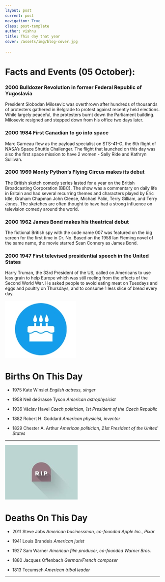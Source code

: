 ```yaml
---
layout: post
current: post
navigation: True
class: post-template
author: vishnu
title: This day that year
cover: /assets/img/blog-cover.jpg

---
```

# Facts and Events (05 October):


### 2000 Bulldozer Revolution in former Federal Republic of Yugoslavia
President Slobodan Milosevic was overthrown after hundreds of thousands of protesters gathered in Belgrade to protest against recently held elections. While largely peaceful, the protesters burnt down the Parliament building. Milosevic resigned and stepped down from his office two days later.

### 2000 1984 First Canadian to go into space
Marc Garneau flew as the payload specialist on STS-41-G, the 6th flight of NASA’s Space Shuttle Challenger. The flight that launched on this day was also the first space mission to have 2 women - Sally Ride and Kathryn Sullivan.

### 2000 1969 Monty Python’s Flying Circus makes its debut
The British sketch comedy series lasted for a year on the British Broadcasting Corporation (BBC). The show was a commentary on daily life in Britain and had several recurring themes and characters played by Eric Idle, Graham Chapman John Cleese, Michael Palin, Terry Gilliam, and Terry Jones. The sketches are often thought to have had a strong influence on television comedy around the world.

### 2000 1962 James Bond makes his theatrical debut
The fictional British spy with the code name 007 was featured on the big screen for the first time in Dr. No. Based on the 1958 Ian Fleming novel of the same name, the movie starred Sean Connery as James Bond.

### 2000 1947 First televised presidential speech in the United States
Harry Truman, the 33rd President of the US, called on Americans to use less grain to help Europe which was still reeling from the effects of the Second World War. He asked people to avoid eating meat on Tuesdays and eggs and poultry on Thursdays, and to consume 1 less slice of bread every day.

![Bday](/assets/img/blog/bday.jpg)

# Births On This Day
* 1975 Kate Winslet
*English actress, singer*

* 1958 Neil deGrasse Tyson
*American astrophysicist*

* 1936 Václav Havel
*Czech politician, 1st President of the Czech Republic*

* 1882 Robert H. Goddard
*American physicist, inventor*

* 1829 Chester A. Arthur
*American politician, 21st President of the United States*

---
![Rip](/assets/img/blog/rip.jpg)

# Deaths On This Day

* 2011 Steve Jobs
*American businessman, co-founded Apple Inc., Pixar*

* 1941 Louis Brandeis
*American jurist*

* 1927 Sam Warner
*American film producer, co-founded Warner Bros.*

* 1880 Jacques Offenbach
*German/French composer*

* 1813 Tecumseh
*American tribal leader*
---
